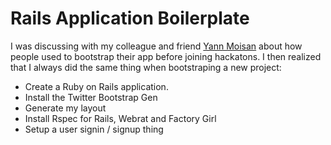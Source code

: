 Rails Application Boilerplate
=============================

I was discussing with my colleague and friend [Yann Moisan](https://github.com/YannMoisan) about how people used to bootstrap their app before joining hackatons. I then realized that I always did the same thing when bootstraping a new project:

- Create a Ruby on Rails application.
- Install the Twitter Bootstrap Gen 
- Generate my layout
- Install Rspec for Rails, Webrat and Factory Girl
- Setup a user signin / signup thing

